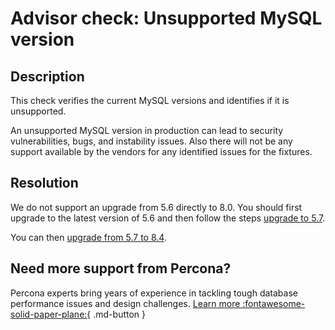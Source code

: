 # Advisor check: Unsupported MySQL version

## Description

This check verifies the current MySQL versions and identifies if it is unsupported.

An unsupported MySQL version in production can lead to security vulnerabilities, bugs, and instability issues. Also there will not be any support available by the vendors for any identified issues for the fixtures.

## Resolution

We do not support an upgrade from 5.6 directly to 8.0. You should first upgrade to the latest version of 5.6 and then follow the steps [upgrade to 5.7](https://docs.percona.com/percona-server/5.7/upgrade.html).

You can then [upgrade from 5.7 to 8.4](https://docs.percona.com/percona-server/8.4/upgrade.html).

## Need more support from Percona?

Percona experts bring years of experience in tackling tough database performance issues and design challenges.
[Learn more :fontawesome-solid-paper-plane:](https://per.co.na/subscribe){ .md-button }
